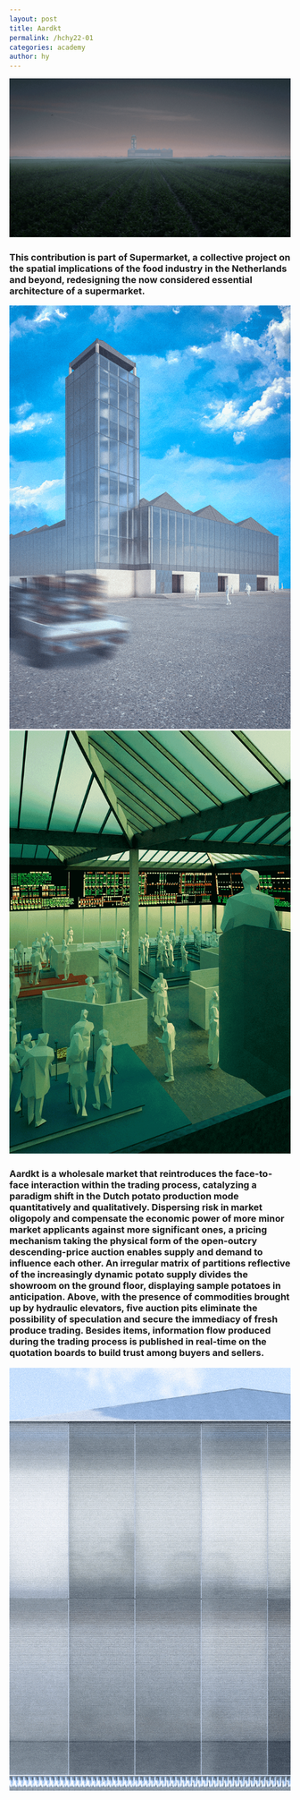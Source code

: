 ```yaml
---
layout: post
title: Aardkt
permalink: /hchy22-01
categories: academy
author: hy
---
```


![hchy06.00](assets/images/hchy06_aardkt/hchy06.00.png)

### This contribution is part of Supermarket, a collective project on the spatial implications of the food industry in the Netherlands and beyond, redesigning the now considered essential architecture of a supermarket.

![hchy06.02](assets/images/hchy06_aardkt/hchy06.02.png)
![hchy06.01](assets/images/hchy06_aardkt/hchy06.01.png)

### Aardkt is a wholesale market that reintroduces the face-to-face interaction within the trading process, catalyzing a paradigm shift in the Dutch potato production mode quantitatively and qualitatively. Dispersing risk in market oligopoly and compensate the economic power of more minor market applicants against more significant ones, a pricing mechanism taking the physical form of the open-outcry descending-price auction enables supply and demand to influence each other. An irregular matrix of partitions reflective of the increasingly dynamic potato supply divides the showroom on the ground floor, displaying sample potatoes in anticipation. Above, with the presence of commodities brought up by hydraulic elevators, five auction pits eliminate the possibility of speculation and secure the immediacy of fresh produce trading. Besides items, information flow produced during the trading process is published in real-time on the quotation boards to build trust among buyers and sellers.

![hchy06.05](assets/images/hchy06_aardkt/hchy06.05.png)
